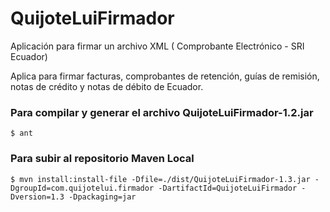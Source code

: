 # QuijoteLuiFirmador
Aplicación para firmar un archivo XML ( Comprobante Electrónico - SRI Ecuador)

Aplica para firmar facturas, comprobantes de retención, guías de remisión, notas
de crédito y notas de débito de Ecuador.


### Para compilar y generar el archivo QuijoteLuiFirmador-1.2.jar
```
$ ant

```
### Para subir al repositorio Maven Local
```
$ mvn install:install-file -Dfile=./dist/QuijoteLuiFirmador-1.3.jar -DgroupId=com.quijotelui.firmador -DartifactId=QuijoteLuiFirmador -Dversion=1.3 -Dpackaging=jar
```